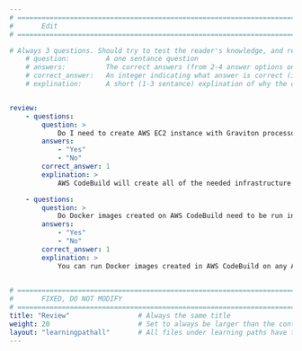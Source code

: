 ```yaml
---
# ================================================================================
#       Edit
# ================================================================================

# Always 3 questions. Should try to test the reader's knowledge, and reinforce the key points you want them to remember.
    # question:         A one sentance question
    # answers:          The correct answers (from 2-4 answer options only). Should be surrounded by quotes.
    # correct_answer:   An integer indicating what answer is correct (index starts from 0)
    # explination:      A short (1-3 sentance) explination of why the correct answer is correct. Can add aditional context if desired


review:
    - questions:
        question: >
            Do I need to create AWS EC2 instance with Graviton processors to build a Docker image for Arm?
        answers:
            - "Yes"
            - "No"
        correct_answer: 1                     
        explination: >
            AWS CodeBuild will create all of the needed infrastructure automatically, there is no need for EC2.

    - questions:
        question: >
            Do Docker images created on AWS CodeBuild need to be run in AWS?
        answers:
            - "Yes"
            - "No"
        correct_answer: 1                     
        explination: >
            You can run Docker images created in AWS CodeBuild on any Arm machine with Docker installed.
               

# ================================================================================
#       FIXED, DO NOT MODIFY
# ================================================================================
title: "Review"                 # Always the same title
weight: 20                      # Set to always be larger than the content in this path
layout: "learningpathall"       # All files under learning paths have this same wrapper
---
```

